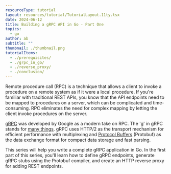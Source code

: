 ```yaml
---
resourceType: tutorial
layout: resources/tutorial/TutorialLayout.11ty.tsx
date: 2024-06-12
title: Building a gRPC API in Go - Part One
topics:
  - go
author: ab
subtitle: ""
thumbnail: ./thumbnail.png
tutorialItems:
  - ./prerequisites/
  - ./grpc_in_go/
  - ./reverse_proxy/
  - ./conclusion/
---
```


Remote procedure call (RPC) is a technique that allows a client to invoke a procedure on a remote system as if it were a local procedure. If you're familiar with traditional REST APIs, you know that the API endpoints need to be mapped to procedures on a server, which can be complicated and time-consuming. RPC eliminates the need for complex mapping by letting the client invoke procedures on the server.

[gRPC](https://grpc.io/docs/what-is-grpc/introduction/) was developed by Google as a modern take on RPC. The 'g' in gRPC stands for [many things](https://github.com/grpc/grpc/blob/master/doc/g_stands_for.md). gRPC uses HTTP/2 as the transport mechanism for efficient performance with multiplexing and [Protocol Buffers](https://protobuf.dev/overview/) (Protobuf) as the data exchange format for compact data storage and fast parsing.

This series will help you write a complete gRPC application in Go. In the first part of this series, you'll learn how to define gRPC endpoints, generate gRPC stubs using the Protobuf compiler, and create an HTTP reverse proxy for adding REST endpoints.
